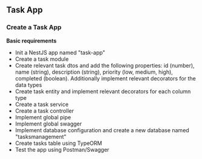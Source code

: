 ## Task App

### Create a Task App

**Basic requirements**

- Init a NestJS app named "task-app"
- Create a task module
- Create relevant task dtos and add the following properties: id (number), name (string), description (string), priority (low, medium, high), completed (boolean). Additionally implement relevant decorators for the data types
- Create task entity and implement relevant decorators for each column type
- Create a task service
- Create a task controller
- Implement global pipe
- Implement global swagger
- Implement database configuration and create a new database named "tasksmanagement"
- Create tasks table using TypeORM
- Test the app using Postman/Swagger

